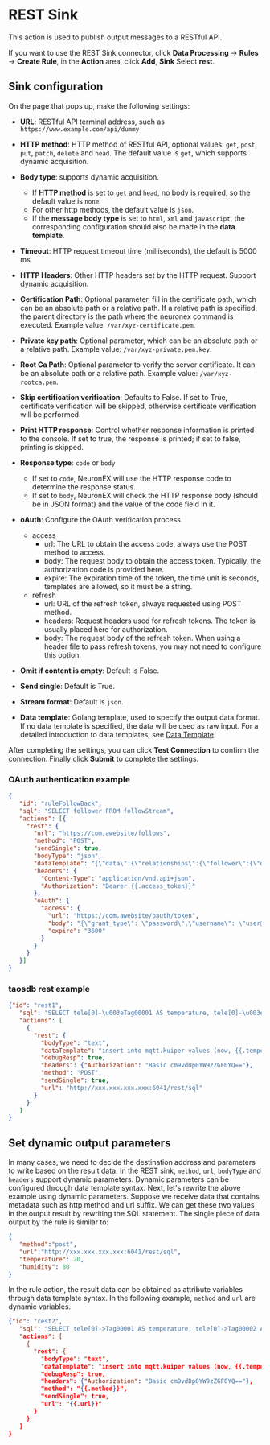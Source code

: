

# REST Sink

This action is used to publish output messages to a RESTful API.

If you want to use the REST Sink connector, click **Data Processing** -> **Rules** -> **Create Rule**, in the **Action** area, click **Add**, **Sink** Select **rest**.

## Sink configuration

On the page that pops up, make the following settings:

<!-- ::: tip
If you want to save the settings as a template, you can also click **Add Sink Template** to make settings in the pop-up window. The newly added template will be automatically added to the **Sink Templates** list. You can click **Data Processing** -> **Configuration** -> **Sink Templates** of **Resources** View or edit existing Sink templates.
::: -->

<!-- - **Name**: Enter a name -->
- **URL**: RESTful API terminal address, such as `https://www.example.com/api/dummy`
- **HTTP method**: HTTP method of RESTful API, optional values: `get`, `post`, `put`, `patch`, `delete` and `head`. The default value is `get`, which supports dynamic acquisition.
- **Body type**: supports dynamic acquisition.
   - If **HTTP method** is set to `get` and `head`, no body is required, so the default value is `none`.
   - For other http methods, the default value is `json`.
   - If the **message body type** is set to `html`, `xml` and `javascript`, the corresponding configuration should also be made in the **data template**.

- **Timeout**: HTTP request timeout time (milliseconds), the default is 5000 ms
- **HTTP Headers**: Other HTTP headers set by the HTTP request. Support dynamic acquisition.
- **Certification Path**: Optional parameter, fill in the certificate path, which can be an absolute path or a relative path. If a relative path is specified, the parent directory is the path where the neuronex command is executed. Example value: `/var/xyz-certificate.pem`.
- **Private key path**: Optional parameter, which can be an absolute path or a relative path. Example value: `/var/xyz-private.pem.key`.
- **Root Ca Path**: Optional parameter to verify the server certificate. It can be an absolute path or a relative path. Example value: `/var/xyz-rootca.pem`.
- **Skip certification verification**: Defaults to False. If set to True, certificate verification will be skipped, otherwise certificate verification will be performed.
- **Print HTTP response**: Control whether response information is printed to the console. If set to true, the response is printed; if set to false, printing is skipped.
- **Response type**: `code` or `body`
   - If set to `code`, NeuronEX will use the HTTP response code to determine the response status.
   - If set to `body`, NeuronEX will check the HTTP response body (should be in JSON format) and the value of the code field in it.

- **oAuth**: Configure the OAuth verification process
   - access
     - url: The URL to obtain the access code, always use the POST method to access.
     - body: The request body to obtain the access token. Typically, the authorization code is provided here.
     - expire: The expiration time of the token, the time unit is seconds, templates are allowed, so it must be a string.
   - refresh
     - url: URL of the refresh token, always requested using POST method.
     - headers: Request headers used for refresh tokens. The token is usually placed here for authorization.
     - body: The request body of the refresh token. When using a header file to pass refresh tokens, you may not need to configure this option.
- **Omit if content is empty**: Default is False.
- **Send single**: Default is True.
- **Stream format**: Default is `json`.
- **Data template**: Golang template, used to specify the output data format. If no data template is specified, the data will be used as raw input. For a detailed introduction to data templates, see [Data Template](./data_template.md)

After completing the settings, you can click **Test Connection** to confirm the connection. Finally click **Submit** to complete the settings.



### OAuth authentication example

```json
{
   "id": "ruleFollowBack",
   "sql": "SELECT follower FROM followStream",
   "actions": [{
     "rest": {
       "url": "https://com.awebsite/follows",
       "method": "POST",
       "sendSingle": true,
       "bodyType": "json",
       "dataTemplate": "{\"data\":{\"relationships\":{\"follower\":{\"data\":{\"type\":\"users\",\"id\ ":\"1398589\"}},\"followed\":{\"data\":{\"type\":\"users\",\"id\":\"{{.follower}} \"}}},\"type\":\"follows\"}}",
       "headers": {
         "Content-Type": "application/vnd.api+json",
         "Authorization": "Bearer {{.access_token}}"
       },
       "oAuth": {
         "access": {
           "url": "https://com.awebsite/oauth/token",
           "body": "{\"grant_type\": \"password\",\"username\": \"user@gmail.com\",\"password\": \"mypass\"}",
           "expire": "3600"
         }
       }
     }
   }]
}
```


### taosdb rest example

```json
{"id": "rest1",
   "sql": "SELECT tele[0]-\u003eTag00001 AS temperature, tele[0]-\u003eTag00002 AS humidity FROM neuron",
   "actions": [
     {
       "rest": {
         "bodyType": "text",
         "dataTemplate": "insert into mqtt.kuiper values (now, {{.temperature}}, {{.humidity}})",
         "debugResp": true,
         "headers": {"Authorization": "Basic cm9vdDp0YW9zZGF0YQ=="},
         "method": "POST",
         "sendSingle": true,
         "url": "http://xxx.xxx.xxx.xxx:6041/rest/sql"
       }
     }
   ]
}
```

## Set dynamic output parameters

In many cases, we need to decide the destination address and parameters to write based on the result data. In the REST sink, `method`, `url`, `bodyType` and `headers` support dynamic parameters. Dynamic parameters can be configured through data template syntax. Next, let's rewrite the above example using dynamic parameters. Suppose we receive data that contains metadata such as http method and url suffix. We can get these two values ​​in the output result by rewriting the SQL statement. The single piece of data output by the rule is similar to:

```json
{
   "method":"post",
   "url":"http://xxx.xxx.xxx.xxx:6041/rest/sql",
   "temperature": 20,
   "humidity": 80
}
```

In the rule action, the result data can be obtained as attribute variables through data template syntax. In the following example, `method` and `url` are dynamic variables.

```json
{"id": "rest2",
   "sql": "SELECT tele[0]->Tag00001 AS temperature, tele[0]->Tag00002 AS humidity, method, concat(\"http://xxx.xxx.xxx.xxx:6041/rest/sql\ ", urlPostfix) as url FROM neuron",
   "actions": [
     {
       "rest": {
         "bodyType": "text",
         "dataTemplate": "insert into mqtt.kuiper values (now, {{.temperature}}, {{.humidity}})",
         "debugResp": true,
         "headers": {"Authorization": "Basic cm9vdDp0YW9zZGF0YQ=="},
         "method": "{{.method}}",
         "sendSingle": true,
         "url": "{{.url}}"
       }
     }
   ]
}
```

